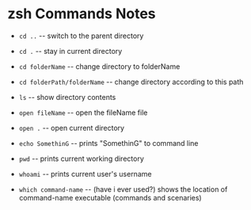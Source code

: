 # zsh Commands Notes

- `cd ..` -- switch to the parent directory
- `cd .` -- stay in current directory
- `cd folderName` -- change directory to folderName
- `cd folderPath/folderName` -- change directory according to this path
- `ls` -- show directory contents
- `open fileName` -- open the fileName file
- `open .` -- open current directory
- `echo SomethinG` -- prints "SomethinG" to command line
- `pwd` -- prints current working directory
- `whoami` -- prints current user's username

- `which command-name` -- (have i ever used?) shows the location of command-name executable (commands and scenaries)
